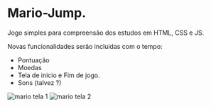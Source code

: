 # Mario-Jump.

Jogo simples para compreensão dos estudos em HTML, CSS e JS. 

Novas funcionalidades serão incluidas com o tempo:
- Pontuação
- Moedas
- Tela de inicio e Fim de jogo.
- Sons (talvez ?)

![mario tela 1](https://user-images.githubusercontent.com/75036802/179321242-883d2c7f-60db-40ca-b4de-392fa7489b8b.png)
![mario tela 2](https://user-images.githubusercontent.com/75036802/179321245-09e70eb4-dc95-4461-b036-ecba2855c088.png)


